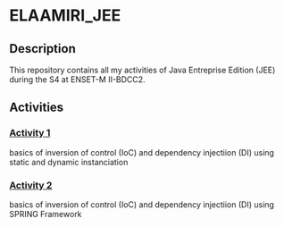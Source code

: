 # ELAAMIRI_JEE

## Description

This repository contains all my activities of Java Entreprise Edition (JEE) during the S4 at ENSET-M II-BDCC2.

## Activities

### [Activity 1](https://github.com/essadeq-elaamiri/ELAAMIRI_JEE/tree/main/s4_1_DI_basics)

basics of inversion of control (IoC) and dependency injectiion (DI) using static and dynamic instanciation

### [Activity 2](https://github.com/essadeq-elaamiri/ELAAMIRI_JEE/tree/main/S4_enset_ioc_1)

basics of inversion of control (IoC) and dependency injectiion (DI) using SPRING Framework

